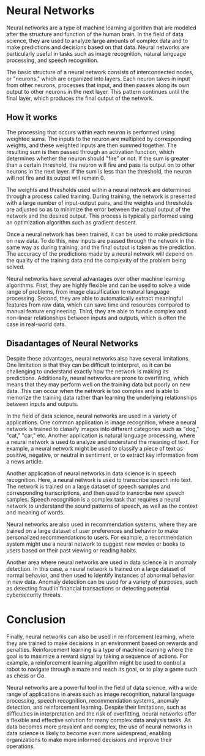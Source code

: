 # Neural Networks

Neural networks are a type of machine learning algorithm that are modeled after the structure and function of the human brain. In the field of data science, they are used to analyze large amounts of complex data and to make predictions and decisions based on that data. Neural networks are particularly useful in tasks such as image recognition, natural language processing, and speech recognition.

The basic structure of a neural network consists of interconnected nodes, or "neurons," which are organized into layers. Each neuron takes in input from other neurons, processes that input, and then passes along its own output to other neurons in the next layer. This pattern continues until the final layer, which produces the final output of the network.

## How it works

The processing that occurs within each neuron is performed using weighted sums. The inputs to the neuron are multiplied by corresponding weights, and these weighted inputs are then summed together. The resulting sum is then passed through an activation function, which determines whether the neuron should "fire" or not. If the sum is greater than a certain threshold, the neuron will fire and pass its output on to other neurons in the next layer. If the sum is less than the threshold, the neuron will not fire and its output will remain 0.

The weights and thresholds used within a neural network are determined through a process called training. During training, the network is presented with a large number of input-output pairs, and the weights and thresholds are adjusted so as to minimize the error between the actual output of the network and the desired output. This process is typically performed using an optimization algorithm such as gradient descent.

Once a neural network has been trained, it can be used to make predictions on new data. To do this, new inputs are passed through the network in the same way as during training, and the final output is taken as the prediction. The accuracy of the predictions made by a neural network will depend on the quality of the training data and the complexity of the problem being solved.

Neural networks have several advantages over other machine learning algorithms. First, they are highly flexible and can be used to solve a wide range of problems, from image classification to natural language processing. Second, they are able to automatically extract meaningful features from raw data, which can save time and resources compared to manual feature engineering. Third, they are able to handle complex and non-linear relationships between inputs and outputs, which is often the case in real-world data.

## Disadantages of Neural Networks

Despite these advantages, neural networks also have several limitations. One limitation is that they can be difficult to interpret, as it can be challenging to understand exactly how the network is making its predictions. Additionally, neural networks are prone to overfitting, which means that they may perform well on the training data but poorly on new data. This can occur when the network is too complex and is able to memorize the training data rather than learning the underlying relationships between inputs and outputs.

In the field of data science, neural networks are used in a variety of applications. One common application is image recognition, where a neural network is trained to classify images into different categories such as "dog," "cat," "car," etc. Another application is natural language processing, where a neural network is used to analyze and understand the meaning of text. For example, a neural network might be used to classify a piece of text as positive, negative, or neutral in sentiment, or to extract key information from a news article.

Another application of neural networks in data science is in speech recognition. Here, a neural network is used to transcribe speech into text. The network is trained on a large dataset of speech samples and corresponding transcriptions, and then used to transcribe new speech samples. Speech recognition is a complex task that requires a neural network to understand the sound patterns of speech, as well as the context and meaning of words.

Neural networks are also used in recommendation systems, where they are trained on a large dataset of user preferences and behavior to make personalized recommendations to users. For example, a recommendation system might use a neural network to suggest new movies or books to users based on their past viewing or reading habits.

Another area where neural networks are used in data science is in anomaly detection. In this case, a neural network is trained on a large dataset of normal behavior, and then used to identify instances of abnormal behavior in new data. Anomaly detection can be used for a variety of purposes, such as detecting fraud in financial transactions or detecting potential cybersecurity threats.

# Conclusion

Finally, neural networks can also be used in reinforcement learning, where they are trained to make decisions in an environment based on rewards and penalties. Reinforcement learning is a type of machine learning where the goal is to maximize a reward signal by taking a sequence of actions. For example, a reinforcement learning algorithm might be used to control a robot to navigate through a maze and reach its goal, or to play a game such as chess or Go.

Neural networks are a powerful tool in the field of data science, with a wide range of applications in areas such as image recognition, natural language processing, speech recognition, recommendation systems, anomaly detection, and reinforcement learning. Despite their limitations, such as difficulties in interpretation and the risk of overfitting, neural networks offer a flexible and effective solution for many complex data analysis tasks. As data becomes more prevalent and complex, the use of neural networks in data science is likely to become even more widespread, enabling organizations to make more informed decisions and improve their operations.